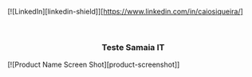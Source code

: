 [![LinkedIn][linkedin-shield]][https://www.linkedin.com/in/caiosiqueira/]



<!-- PROJECT LOGO -->
<br />
<p align="center">
  

  <h3 align="center">Teste Samaia IT</h3>
</p>
[![Product Name Screen Shot][product-screenshot]]

[product-screenshot]: https://raw.githubusercontent.com/caiocesarss/stestmain/home-screenshot.jpg